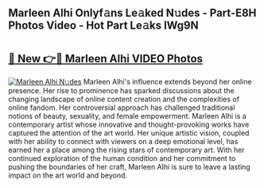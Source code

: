 ## Marleen Alhi Onlyf𝚊ns Le𝚊ked N𝚞des - Part-E8H Photos Video - Hot Part Le𝚊ks IWg9N

# <h2><a href="http://ab36379.deff.icu/?id=Marleen+Alhi">🔗 New 👉🔴 Marleen Alhi VIDEO Photos</a></h2>

[![Marleen Alhi N𝚞des](https://i.imgur.com/rIISA9y.gif)](http://ab36379.deff.icu/?id=Marleen+Alhi)
Marleen Alhi's influence extends beyond her online presence. Her rise to prominence has sparked discussions about the changing landscape of online content creation and the complexities of online fandom. Her controversial approach has challenged traditional notions of beauty, sexuality, and female empowerment. Marleen Alhi is a contemporary artist whose innovative and thought-provoking works have captured the attention of the art world. Her unique artistic vision, coupled with her ability to connect with viewers on a deep emotional level, has earned her a place among the rising stars of contemporary art. With her continued exploration of the human condition and her commitment to pushing the boundaries of her craft, Marleen Alhi is sure to leave a lasting impact on the art world and beyond.
